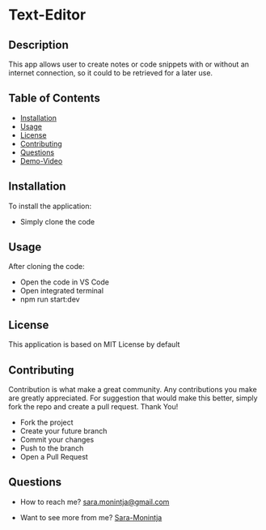 # Text-Editor


## Description
This app allows user to create notes or code snippets with or without an internet connection,
so it could to be retrieved for a later use.


## Table of Contents

- [Installation](#installation)
- [Usage](#usage)
- [License](#License)
- [Contributing](#contributing)
- [Questions](#Questions)
- [Demo-Video](#Demo-video)


## Installation

To install the application:
  - Simply clone the code


## Usage

After cloning the code:
  - Open the code in VS Code
  - Open integrated terminal 
  - npm run start:dev


## License 

This application is based on MIT License by default


## Contributing

Contribution is what make a great community. Any contributions you make are greatly appreciated.
For suggestion that would make this better, simply fork the repo and create a pull request. Thank You!
  - Fork the project
  - Create your future branch
  - Commit your changes
  - Push to the branch
  - Open a Pull Request
  
  
## Questions 

- How to reach me? 
 sara.monintja@gmail.com


- Want to see more from me?
[Sara-Monintja](https://github.com/Sara-Monintja)
